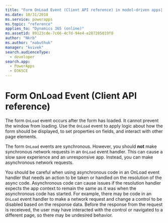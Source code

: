 ```yaml
---
title: "Form OnLoad Event (Client API reference) in model-driven apps| MicrosoftDocs"
ms.date: 10/31/2018
ms.service: powerapps
ms.topic: "reference"
applies_to: "Dynamics 365 (online)"
ms.assetid: 89123cde-7c66-4c7d-94e4-e287285019f8
author: "Nkrb"
ms.author: "nabuthuk"
manager: "kvivek"
search.audienceType: 
  - developer
search.app: 
  - PowerApps
  - D365CE
---
```

# Form OnLoad Event (Client API reference)



The form `OnLoad` event occurs after the form has loaded. It cannot prevent the window from loading. Use the `OnLoad` event to apply logic about how the form should be displayed, to set properties on fields, and interact with other page elements.

The form `OnLoad` events are synchronous. However, you should **not** make synchronous network requests in an `OnLoad` event handler. This can cause a slow save experience and an unresponsive app. Instead, you can make asynchronous network requests. 

You should be careful when using asynchronous code in an OnLoad event handler that needs an action to be taken or handled on the resolution of the async code. Asynchronous code can cause issues if the resolution handler expects the app context to remain the same as it was when the asynchronous code has started. For example, there may be code in an `OnLoad` event handler to make a network request and change a control to be disabled based on the response data. Before the response from the request is receieved, the user may have interacted with the control or navigated to a different page, so there may be undesired behavior. 



